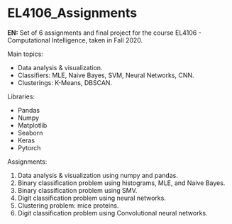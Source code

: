 # EL4106_Assignments

**EN:**
Set of 6 assignments and final project for the course EL4106 - Computational Intelligence, taken in Fall 2020.

Main topics:
* Data analysis & visualization.
* Classifiers: MLE, Naive Bayes, SVM, Neural Networks, CNN.
* Clusterings: K-Means, DBSCAN.

Libraries:
* Pandas
* Numpy
* Matplotlib
* Seaborn
* Keras
* Pytorch

Assignments:
1.  Data analysis & visualization using numpy and pandas.
2.  Binary classification problem using histograms, MLE, and Naive Bayes.
3.  Binary classification problem using SMV.
4.  Digit classification problem using neural networks.
5.  Clustering problem: mice proteins.
6.  Digit classification problem using Convolutional neural networks.
